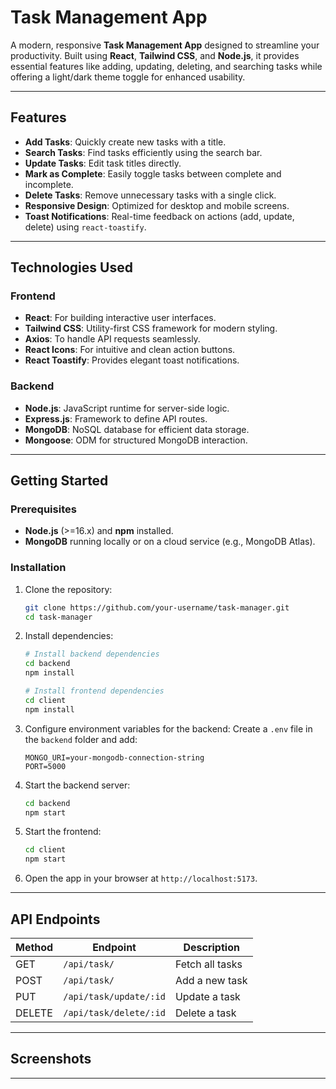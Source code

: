 # Task Management App

A modern, responsive **Task Management App** designed to streamline your productivity. Built using **React**, **Tailwind CSS**, and **Node.js**, it provides essential features like adding, updating, deleting, and searching tasks while offering a light/dark theme toggle for enhanced usability.

---

## Features

- **Add Tasks**: Quickly create new tasks with a title.
- **Search Tasks**: Find tasks efficiently using the search bar.
- **Update Tasks**: Edit task titles directly.
- **Mark as Complete**: Easily toggle tasks between complete and incomplete.
- **Delete Tasks**: Remove unnecessary tasks with a single click.
- **Responsive Design**: Optimized for desktop and mobile screens.
- **Toast Notifications**: Real-time feedback on actions (add, update, delete) using `react-toastify`.

---

## Technologies Used

### Frontend
- **React**: For building interactive user interfaces.
- **Tailwind CSS**: Utility-first CSS framework for modern styling.
- **Axios**: To handle API requests seamlessly.
- **React Icons**: For intuitive and clean action buttons.
- **React Toastify**: Provides elegant toast notifications.

### Backend
- **Node.js**: JavaScript runtime for server-side logic.
- **Express.js**: Framework to define API routes.
- **MongoDB**: NoSQL database for efficient data storage.
- **Mongoose**: ODM for structured MongoDB interaction.

---

## Getting Started

### Prerequisites

- **Node.js** (>=16.x) and **npm** installed.
- **MongoDB** running locally or on a cloud service (e.g., MongoDB Atlas).

### Installation

1. Clone the repository:
   ```bash
   git clone https://github.com/your-username/task-manager.git
   cd task-manager
   ```

2. Install dependencies:
   ```bash
   # Install backend dependencies
   cd backend
   npm install

   # Install frontend dependencies
   cd client
   npm install
   ```

3. Configure environment variables for the backend:
   Create a `.env` file in the `backend` folder and add:
   ```env
   MONGO_URI=your-mongodb-connection-string
   PORT=5000
   ```

4. Start the backend server:
   ```bash
   cd backend
   npm start
   ```

5. Start the frontend:
   ```bash
   cd client
   npm start
   ```

6. Open the app in your browser at `http://localhost:5173`.

---

## API Endpoints

| Method | Endpoint               | Description          |
|--------|------------------------|----------------------|
| GET    | `/api/task/`           | Fetch all tasks      |
| POST   | `/api/task/`           | Add a new task       |
| PUT    | `/api/task/update/:id` | Update a task        |
| DELETE | `/api/task/delete/:id` | Delete a task        |

---


## Screenshots


---


